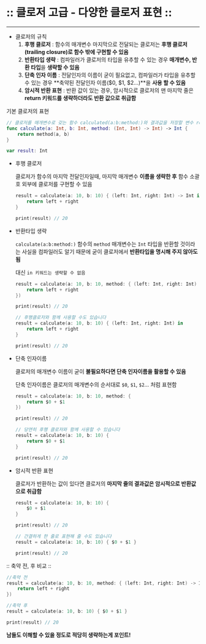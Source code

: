 # **:: 클로저 고급  - 다양한 클로저 표현 ::**

------

- 클로저의 규칙
  1. **후행 클로저** : 함수의 매개변수 마지막으로 전달되는 클로저는 **후행 클로저(trailing closure)로 함수 밖에 구현할 수 있음**
  2. **반환타입 생략** : 컴파일러가 클로저의 타입을 유추할 수 있는 경우 **매개변수, 반환 타입**을 **생략할 수 있음**
  3. **단축 인자 이름** : 전달인자의 이름이 굳이 필요없고, 컴파일러가 타입을 유추할 수 있는 경우 **축약된 전달인자 이름($0, $1, $2...)**을 **사용 할 수 있음**
  4. **암시적 반환 표현** : 반환 값이 있는 경우, 암시적으로 클로저의 맨 마지막 줄은 **return 키워드를 생략하더라도 반환 값으로 취급함**

기본 클로저의 표현

```swift
// 클로저를 매개변수로 갖는 함수 calculated(a:b:method:)와 결과값을 저장할 변수 result 선언
func calculate(a: Int, b: Int, method: (Int, Int) -> Int) -> Int {
    return method(a, b)
}

var result: Int
```

- 후행 클로저

  클로저가 함수의 마지막 전달인자일때, 마지막 매개변수 **이름을 생략한 후** 함수 소괄호 외부에 클로저를 구현할 수 있음

  ```swift
  result = calculate(a: 10, b: 10) { (left: Int, right: Int) -> Int in
      return left + right
  }
  
  print(result) // 20
  ```

- 반환타입 생략

  `calculate(a:b:method:)` 함수의 `method` 매개변수는 `Int` 타입을 반환할 것이라는 사실을 컴파일러도 알기 때문에 굳이 클로저에서 **반환타입을 명시해 주지 않아도 됨**

  대신 `in 키워드는 생략할 수 없음`

  ```swift
  result = calculate(a: 10, b: 10, method: { (left: Int, right: Int) in
      return left + right
  })
  
  print(result) // 20
  
  // 후행클로저와 함께 사용할 수도 있습니다
  result = calculate(a: 10, b: 10) { (left: Int, right: Int) in
      return left + right
  }
  
  print(result) // 20
  ```

- 단축 인자이름

  클로저의 매개변수 이름이 굳이 **불필요하다면 단축 인자이름을 활용할 수 있음**

  단축 인자이름은 클로저의 매개변수의 순서대로 `$0`, `$1`, `$2`... 처럼 표현함

  ```swift
  result = calculate(a: 10, b: 10, method: {
      return $0 + $1
  })
  
  print(result) // 20
  
  // 당연히 후행 클로저와 함께 사용할 수 있습니다
  result = calculate(a: 10, b: 10) {
      return $0 + $1
  }
  
  print(result) // 20
  ```

- 암시적 반환 표현

  클로저가 반환하는 값이 있다면 클로저의 **마지막 줄의 결과값은 암시적으로 반환값으로 취급함**

  ```swift
  result = calculate(a: 10, b: 10) {
      $0 + $1
  }
  
  print(result) // 20
  
  // 간결하게 한 줄로 표현해 줄 수도 있습니다
  result = calculate(a: 10, b: 10) { $0 + $1 }
  
  print(result) // 20
  ```

:: 축약 전, 후 비교 ::

```swift
//축약 전
result = calculate(a: 10, b: 10, method: { (left: Int, right: Int) -> Int in
    return left + right
})

//축약 후
result = calculate(a: 10, b: 10) { $0 + $1 }

print(result) // 20
```

**남들도 이해할 수 있을 정도로 적당히 생략하는게 포인트!**